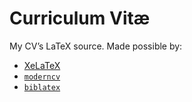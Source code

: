 Curriculum Vitæ
==

My CV’s LaTeX source. Made possible by:

* [XeLaTeX](http://xetex.sourceforge.net/)
* [`moderncv`](https://ctan.org/pkg/moderncv)
* [`biblatex`](https://ctan.org/pkg/biblatex)
